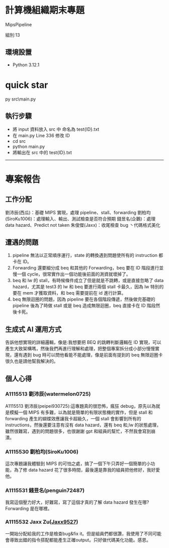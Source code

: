 # 計算機組織期末專題

MipsPipeline

組別:13

## 環境設置

- Python 3.12.1

# quick star

py src\main.py

## 執行步驟

- 將 input 資料放入 src 中 命名為 test{ID}.txt
- 在 main.py Line 336 修改 ID
- cd src
- python main.py
- 將輸出在 src 中的 test{ID}.txt

---

# 專案報告

## 工作分配

劉沛辰(西瓜)：基礎 MIPS 實現，處理 pipeline、stall、forwarding
劉柏均(SiroKu1006)：處理輸入、輸出、測試檢查是否符合預期
錢昱名(企鵝)：處理 data hazard、Predict not taken
朱俊傑(Jaxx)：收尾檢查 bug 丶代碼格式美化

## 遭遇的問題

1. pipeline 無法以正常順序運行，state 的轉換遇到問題使所有的 instruction 都卡在 ID。
2. Forwarding 還要細分成 beq 和其他的 Forwarding，beq 要在 ID 階段進行並慢一個 cycle，很常實作出一個功能後前面的測資就壞掉了。
3. beq 和 lw 的 stall，有時候條件成立了但是就是不跳轉，或是直接忽略了 data hazard，尤其是 test3 的 lw 和 beq 要進行兩個 stall 卡最久，因為 lw 特別的要在 mem 才獲取資料，和 beq 需要提前在 id 進行計算。
4. beq 無限迴圈的問題，因為 pipeline 要在各個階段傳遞，然後做完基礎的 pipeline 後為了時做 stall 或是 beq 造成無限迴圈，beq 直接卡在 ID 階段然後卡死。

## 生成式 AI 運用方式

告訴他想實現的詳細邏輯，像是:我想要把 BEQ 的跳轉判斷邏輯在 ID 實現，可以產生大致架構嗎，然後我們再進行理解和處理，把整個專案拆分成小部分慢慢實現，還有遇到 bug 時可以問他看能不能處理，像是前面有提到的 beq 無限迴圈卡很久也是請他幫我解決的。

## 個人心得

### A1115513 劉沛辰(watermelon0725)

A1115513 劉沛辰(peipei930725):這專題真的很恐怖，瘋狂 debug，原先以為就是模擬一個 MIPS 有多難，以為就是簡單的有限狀態機的實作，但是 stall 和 forwarding 產生的蝴蝶效應讓我卡超級久，一個 stall 會影響到所有的 instructions，然後還要注意有沒有 data hazard，還有 beq 和,lw 的狀態處理，雖然很難寫，遇到的問題很多，也很謝謝 gpt 和組員的幫忙，不然我會寫到崩潰。

### A1115530 劉柏均(SiroKu1006)

這次專題讓我體驗到 MIPS 的可怕之處，搞了一個下午只弄好一個簡單的小功能，為了修 data hazard 花了很多時間，最後還是靠我的組員把他修好，我好愛他。

### A1115531 錢昱名(penguin72487)

我寫這個壓力好大，好難寫，寫了這個才真的了解 data hazard 發生在哪? Forwarding 是在哪裡。

### A1115532 Jaxx Zu([Jaxx9527](https://github.com/Jaxx9527))

一開始分配給我的工作是檢查bug&fix it。但是組員們都很讚，我使用了不同可能會導致出錯的指令搭配都能產生正確output。只好做代碼美化功能。感恩。

